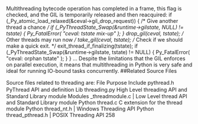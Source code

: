 Multithreading bytecode operation has completed in a frame, this flag is checked, and the GIL is temporarily released and then reacquired: if  (_Py_atomic_load_relaxed(&ceval->gil_drop_request)) { /* Give another thread a chance */ if  (_PyThreadState_Swap(&runtime->gilstate, NULL) != tstate) { Py_FatalError( "ceval: tstate mix-up" ); } drop_gil(ceval, tstate); /* Other threads may run now */ take_gil(ceval, tstate); /* Check if we should make a quick exit. */ exit_thread_if_finalizing(tstate); if  (_PyThreadState_Swap(&runtime->gilstate, tstate) != NULL) { Py_FatalError( "ceval: orphan tstate" ); } } ... Despite the limitations that the GIL enforces on parallel execution, it means that multithreading in Python is very safe and ideal for running IO-bound tasks concurrently. 
##Related Source Files 

 Source ﬁles related to threading are: File Purpose Include pythread.h PyThread API and deﬁnition Lib threading.py High Level threading API and Standard Library module Modules _threadmodule.c  | Low Level thread API and Standard Library module Python thread.c C extension for the  thread  module Python thread_nt.h  | Windows Threading API Python thread_pthread.h  | POSIX Threading API 258